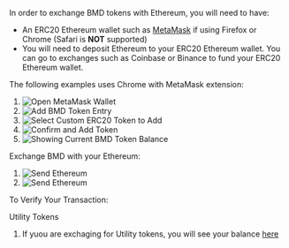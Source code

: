 In order to exchange BMD tokens with Ethereum, you will need to have:

* An ERC20 Ethereum wallet such as [MetaMask](https://metamask.io) if using Firefox or Chrome (Safari is **NOT** supported)
* You will need to deposit Ethereum to your ERC20 Ethereum wallet. You can go to exchanges such as Coinbase or Binance to fund your ERC20 Ethereum wallet.

The following examples uses Chrome with MetaMask extension:

1. ![Open MetaMask Wallet](https://github.com/BlockMedical/BlockMedical/blob/master/docs/add_token_mm1.png)
2. ![Add BMD Token Entry](https://github.com/BlockMedical/BlockMedical/blob/master/docs/add_token_mm2.png)
3. ![Select Custom ERC20 Token to Add](https://github.com/BlockMedical/BlockMedical/blob/master/docs/add_token_mm3.png)
4. ![Confirm and Add Token](https://github.com/BlockMedical/BlockMedical/blob/master/docs/add_token_mm4.png)
5. ![Showing Current BMD Token Balance](https://github.com/BlockMedical/BlockMedical/blob/master/docs/add_token_mm5.png)

Exchange BMD with your Ethereum:

1. ![Send Ethereum](https://github.com/BlockMedical/BlockMedical/blob/master/docs/ex_token_mm1.png)
2. ![Send Ethereum](https://github.com/BlockMedical/BlockMedical/blob/master/docs/ex_token_mm2.png)

To Verify Your Transaction:

Utility Tokens
1. If yuou are exchaging for Utility tokens, you will see your balance [here](https://etherscan.io/address/0xafdaa366213f08f1121a528d757c4d4f22dfac29)

